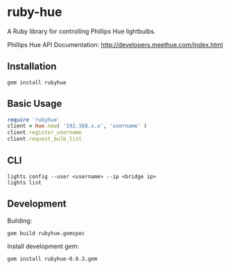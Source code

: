 ruby-hue
========
A Ruby library for controlling Phillips Hue lightbulbs.

Phillips Hue API Documentation: http://developers.meethue.com/index.html

Installation
----
```
gem install rubyhue
```

Basic Usage
-----
```ruby
require 'rubyhue'
client = Hue.new( '192.168.x.x', 'username' )
client.register_username
client.request_bulb_list
```

CLI
----
```
lights config --user <username> --ip <bridge ip>
lights list
```

Development
-----
Building:
```
gem build rubyhue.gemspec
```

Install development gem:
```
gem install rubyhue-0.0.3.gem
```
